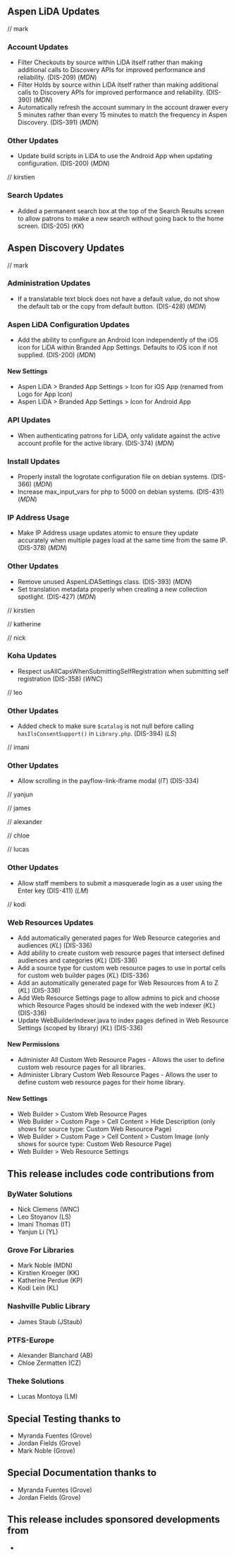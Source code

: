 ## Aspen LiDA Updates
// mark
### Account Updates
- Filter Checkouts by source within LiDA itself rather than making additional calls to Discovery APIs for improved performance and reliability. (DIS-209) (*MDN*)
- Filter Holds by source within LiDA itself rather than making additional calls to Discovery APIs for improved performance and reliability. (DIS-390) (*MDN*)
- Automatically refresh the account summary in the account drawer every 5 minutes rather than every 15 minutes to match the frequency in Aspen Discovery. (DIS-391) (*MDN*)

### Other Updates
- Update build scripts in LiDA to use the Android App when updating configuration. (DIS-200) (*MDN*)

// kirstien
### Search Updates
- Added a permanent search box at the top of the Search Results screen to allow patrons to make a new search without going back to the home screen. (DIS-205) (*KK*)

## Aspen Discovery Updates
// mark
### Administration Updates
- If a translatable text block does not have a default value, do not show the default tab or the copy from default button. (DIS-428) (*MDN*)

### Aspen LiDA Configuration Updates
- Add the ability to configure an Android Icon independently of the iOS icon for LiDA within Branded App Settings. Defaults to iOS icon if not supplied. (DIS-200) (*MDN*)

<div markdown="1" class="settings">

#### New Settings
- Aspen LiDA > Branded App Settings > Icon for iOS App (renamed from Logo for App Icon)
- Aspen LiDA > Branded App Settings > Icon for Android App
</div>

### API Updates
- When authenticating patrons for LiDA, only validate against the active account profile for the active library. (DIS-374) (*MDN*)

### Install Updates
- Properly install the logrotate configuration file on debian systems. (DIS-366) (*MDN*)
- Increase max_input_vars for php to 5000 on debian systems. (DIS-431) (*MDN*)

### IP Address Usage
- Make IP Address usage updates atomic to ensure they update accurately when multiple pages load at the same time from the same IP. (DIS-378) (*MDN*)

### Other Updates
- Remove unused AspenLiDASettings class. (DIS-393) (*MDN*)
- Set translation metadata properly when creating a new collection spotlight. (DIS-427) (*MDN*) 

// kirstien

// katherine

// nick
### Koha Updates
- Respect usAllCapsWhenSubmittingSelfRegistration when submitting self registration (DIS-358) (*WNC*)

// leo
### Other Updates
- Added check to make sure `$catalog` is not null before calling `hasIlsConsentSupport()` in `Library.php`. (DIS-394) (*LS*)

// imani
### Other Updates
- Allow scrolling in the payflow-link-iframe modal (*IT*) (DIS-334)

// yanjun

// james

// alexander

// chloe

// lucas
### Other Updates
- Allow staff members to submit a masquerade login as a user using the Enter key (DIS-411) (*LM*)

// kodi
### Web Resources Updates
- Add automatically generated pages for Web Resource categories and audiences (*KL*) (DIS-336)
- Add ability to create custom web resource pages that intersect defined audiences and categories (*KL*) (DIS-336)
- Add a source type for custom web resource pages to use in portal cells for custom web builder pages (*KL*) (DIS-336)
- Add an automatically generated page for Web Resources from A to Z (*KL*) (DIS-336)
- Add Web Resource Settings page to allow admins to pick and choose which Resource Pages should be indexed with the web indexer (*KL*) (DIS-336)
- Update WebBuilderIndexer.java to index pages defined in Web Resource Settings (scoped by library) (*KL*) (DIS-336)

<div markdown="1" class="settings">

#### New Permissions
- Administer All Custom Web Resource Pages - Allows the user to define custom web resource pages for all libraries.
- Administer Library Custom Web Resource Pages - Allows the user to define custom web resource pages for their home library.

#### New Settings
- Web Builder > Custom Web Resource Pages
- Web Builder > Custom Page > Cell Content > Hide Description (only shows for source type: Custom Web Resource Page)
- Web Builder > Custom Page > Cell Content > Custom Image (only shows for source type: Custom Web Resource Page)
- Web Builder > Web Resource Settings
</div>


## This release includes code contributions from
### ByWater Solutions
  - Nick Clemens (WNC)
  - Leo Stoyanov (LS)
  - Imani Thomas (IT)
  - Yanjun Li (YL)

### Grove For Libraries
  - Mark Noble (MDN)
  - Kirstien Kroeger (KK)
  - Katherine Perdue (KP)
  - Kodi Lein (KL)

### Nashville Public Library
  - James Staub (JStaub)

### PTFS-Europe
  - Alexander Blanchard (AB)
  - Chloe Zermatten (CZ)

### Theke Solutions
  - Lucas Montoya (LM)

## Special Testing thanks to
- Myranda Fuentes (Grove)
- Jordan Fields (Grove)
- Mark Noble (Grove)

## Special Documentation thanks to
- Myranda Fuentes (Grove)
- Jordan Fields (Grove)

## This release includes sponsored developments from
- 
